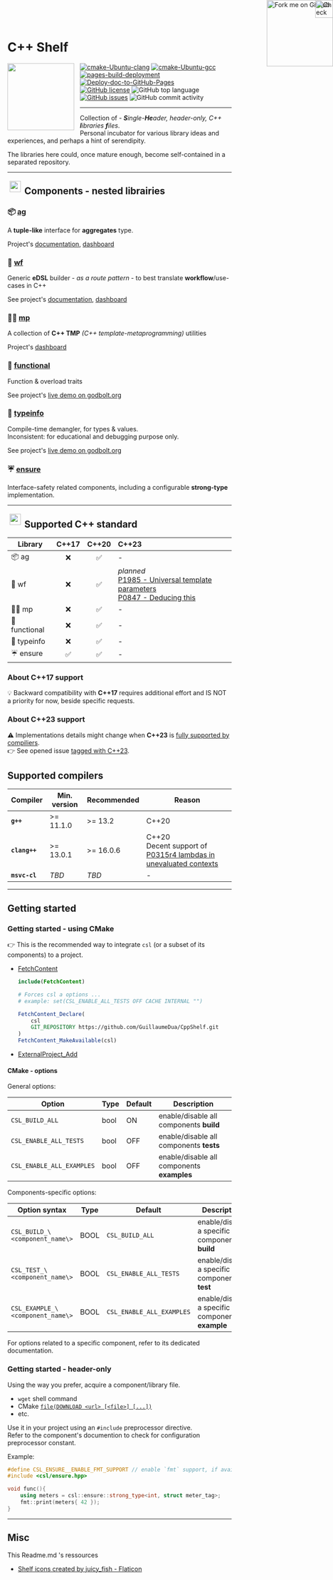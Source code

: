 # C++ Shelf

<img src="https://github.com/GuillaumeDua/CppShelf/blob/main/docs/details/images/Shelf_icons_created_by_juicy_fish_Flaticon.png?raw=true" alt="" align="left" height="150" style="Padding: 0px 10px 0px 0px"/>

<div style="position: absolute; top: 0; right: 0;">
<a href="https://github.com/GuillaumeDua/CppShelf">
<img loading="lazy" width="149" height="149" src="https://github.blog/wp-content/uploads/2008/12/forkme_right_red_aa0000.png?resize=149%2C149" class="attachment-full size-full" alt="Fork me on GitHub" data-recalc-dims="1" align="right"
style="position: relative; top: 0; right: 0; z-index: 1;">
</a>

<a href="https://guillaumedua.github.io/CppShelf/">
<img loading="lazy" src="https://github.com/GuillaumeDua/CppShelf/blob/main/docs/details/images/gh-pages-logo.png?raw=true" alt="Check documentation on GitHub-pages" align="right" class="attachment-full size-full" height="40"
style="position: absolute; top: 0; right: 0; z-index: 3;"
>
</a>
</div>

[![cmake-Ubuntu-clang](https://github.com/GuillaumeDua/CppShelf/actions/workflows/cmake-Ubuntu-clang.yml/badge.svg)](https://github.com/GuillaumeDua/CppShelf/actions/workflows/cmake-Ubuntu-clang.yml)
[![cmake-Ubuntu-gcc](https://github.com/GuillaumeDua/CppShelf/actions/workflows/cmake-Ubuntu-gcc.yml/badge.svg)](https://github.com/GuillaumeDua/CppShelf/actions/workflows/cmake-Ubuntu-gcc.yml)  
[![pages-build-deployment](https://github.com/GuillaumeDua/CppShelf/actions/workflows/pages/pages-build-deployment/badge.svg)](https://github.com/GuillaumeDua/CppShelf/actions/workflows/pages/pages-build-deployment)
[![Deploy-doc-to-GitHub-Pages](https://github.com/GuillaumeDua/CppShelf/actions/workflows/docs_to_gh_pages.yml/badge.svg)](https://github.com/GuillaumeDua/CppShelf/actions/workflows/docs_to_gh_pages.yml)  
[![GitHub license](https://img.shields.io/github/license/GuillaumeDua/CppShelf)](https://github.com/GuillaumeDua/CppShelf/blob/main/LICENSE)
![GitHub top language](https://img.shields.io/github/languages/top/GuillaumeDua/CppShelf)
[![GitHub issues](https://img.shields.io/github/issues/GuillaumeDua/CppShelf)](https://github.com/GuillaumeDua/CppShelf/issues)
![GitHub commit activity](https://img.shields.io/github/commit-activity/y/GuillaumeDua/CppShelf)

---

Collection of - ***S**ingle-**He**ader, header-only, C++ **l**ibraries **f**iles*.  
Personal incubator for various library ideas and experiences, and perhaps a hint of serendipity.

The libraries here could, once mature enough, become self-contained in a separated repository.

---

<img src="https://github.com/GuillaumeDua/CppShelf/blob/main/docs/details/images/Shelf_icons_created_by_juicy_fish_Flaticon.png?raw=true" alt="" align="left" width="25" height="25" style="Padding: 5px"/>

## Components - nested librairies

### 📦 [ag](https://github.com/GuillaumeDua/CppShelf/blob/main/includes/ag/csl/ag.hpp)

A **tuple-like** interface for **aggregates** type.

Project's
[documentation](https://guillaumedua.github.io/CppShelf/output/ag/),
[dashboard](https://github.com/GuillaumeDua/CppShelf/projects/4)

### 🌊 [wf](https://github.com/GuillaumeDua/CppShelf/blob/main/docs/details/markdown/wf.md)

Generic **eDSL** builder - *as a route pattern* - to best translate **workflow**/use-cases in C++

See project's
[documentation](https://guillaumedua.github.io/CppShelf/output/wf/),
[dashboard](https://github.com/GuillaumeDua/CppShelf/projects/1)

### 🧙‍♂️ [mp](https://github.com/GuillaumeDua/CppShelf/blob/main/includes/mp/csl/mp.hpp)

A collection of **C++ TMP** *(C++ template-metaprogramming)* utilities

Project's [dashboard](https://github.com/GuillaumeDua/CppShelf/projects/2)

### 🔬 [functional](https://github.com/GuillaumeDua/CppShelf/blob/main/includes/functional/csl/functional.hpp)

Function & overload traits

See project's [live demo on godbolt.org](https://godbolt.org/z/Gd7fMKK8e)

### 🔎 [typeinfo](https://github.com/GuillaumeDua/CppShelf/blob/main/includes/typeinfo/csl/typeinfo.hpp)

Compile-time demangler, for types & values.  
Inconsistent: for educational and debugging purpose only.

See project's [live demo on godbolt.org](https://godbolt.org/z/TsEWf5bGa)

### ☔ [ensure](https://github.com/GuillaumeDua/CppShelf/blob/main/includes/ensure/csl/ensure.hpp)

Interface-safety related components, including a configurable **strong-type** implementation.

---

<img src="https://raw.githubusercontent.com/isocpp/logos/master/cpp_logo.svg" alt="" align="left" width="25" height="25" style="Padding: 5px"/>

## Supported C++ standard

| Library       | C++17 | C++20 | C++23 |
| ------------- | :---: | :---: | :---- |
| 📦 ag         | ❌   | ✅   | -     |
| 🌊 wf         | ❌   | ✅   | *planned*<br>[P1985 - Universal template parameters](http://www.open-std.org/jtc1/sc22/wg21/docs/papers/2020/p1985r1.pdf)<br>[P0847 - Deducing this](https://www.open-std.org/jtc1/sc22/wg21/docs/papers/2020/p0847r5.html) |
| 🧙‍♂️ mp         | ❌   | ✅   | -     |
| 🔬 functional | ❌   | ✅   | -     |
| 🔎 typeinfo   | ❌   | ✅   | -     |
| ☔ ensure     | ✅   | ✅   | -     |

### About C++17 support

💡 Backward compatibility with **C++17** requires additional effort and IS NOT a priority for now, beside specific requests.  

### About C++23 support

⚠️ Implementations details might change when **C++23** is [fully supported by compiliers](https://en.cppreference.com/w/cpp/compiler_support).  
👉 See opened issue [tagged with C++23](https://github.com/GuillaumeDua/CppShelf/issues?q=is%3Aissue+is%3Aopen+label%3AC%2B%2B23).

## Supported compilers

| Compiler       | Min. version  | Recommended | Reason |
| -------------- | ------------- | ----------- | ------ |
| **`g++`**      | >= 11.1.0     | >= 13.2     | C++20  |
| **`clang++`**  | >= 13.0.1     | >= 16.0.6   | C++20<br>Decent support of [P0315r4 lambdas in unevaluated contexts](https://www.open-std.org/jtc1/sc22/wg21/docs/papers/2017/p0315r4.pdf) |
| **`msvc-cl`**  | *TBD*         | *TBD*       | -      |

---

## Getting started

### Getting started - using CMake

👉 This is the recommended way to integrate `csl` (or a subset of its components) to a project.

- [FetchContent](https://cmake.org/cmake/help/latest/module/FetchContent.html)

    ```cmake
    include(FetchContent)

    # Forces csl a options ...
    # example: set(CSL_ENABLE_ALL_TESTS OFF CACHE INTERNAL "")

    FetchContent_Declare(
        csl
        GIT_REPOSITORY https://github.com/GuillaumeDua/CppShelf.git
    )
    FetchContent_MakeAvailable(csl)
    ```

- [ExternalProject_Add](https://cmake.org/cmake/help/latest/module/ExternalProject.html)

#### CMake - options

General options:

| Option                    | Type | Default | Description |
| ------------------------- | ---- | ------- | ----------- |
| `CSL_BUILD_ALL`           | bool | ON      | enable/disable all components **build**    |
| `CSL_ENABLE_ALL_TESTS`    | bool | OFF     | enable/disable all components **tests**    |
| `CSL_ENABLE_ALL_EXAMPLES` | bool | OFF     | enable/disable all components **examples** |

Components-specific options:

| Option syntax                    | Type | Default                   | Description |
| -------------------------------- | ---- | ------------------------- | ----------- |
| `CSL_BUILD_\<component_name\>`   | BOOL | `CSL_BUILD_ALL`           | enable/disable a specific component **build**   |
| `CSL_TEST_\<component_name\>`    | BOOL | `CSL_ENABLE_ALL_TESTS`    | enable/disable a specific component **test**    |
| `CSL_EXAMPLE_\<component_name\>` | BOOL | `CSL_ENABLE_ALL_EXAMPLES` | enable/disable a specific component **example** |

For options related to a specific component, refer to its dedicated documentation.

### Getting started - header-only

Using the way you prefer, acquire a component/library file.

- `wget` shell command
- CMake [`file(DOWNLOAD <url> [<file>] [...])`](https://cmake.org/cmake/help/latest/command/file.html)
- etc.

Use it in your project using an `#include` preprocessor directive.  
Refer to the component's documention to check for configuration preprocessor constant.

Example:

```cpp
#define CSL_ENSURE__ENABLE_FMT_SUPPORT // enable `fmt` support, if available
#include <csl/ensure.hpp>

void func(){
    using meters = csl::ensure::strong_type<int, struct meter_tag>;
    fmt::print(meters{ 42 });
}
```

---

## Misc

This Readme.md 's ressources

- [Shelf icons created by juicy_fish - Flaticon](https://www.flaticon.com/free-icons/shelf)
